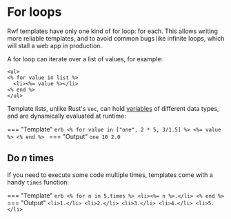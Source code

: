 # For loops

Rwf templates have only one kind of for loop: for each. This allows writing more reliable templates, and to avoid common bugs like infinite loops, which will stall a web app in production.

A for loop can iterate over a list of values, for example:

```erb
<ul>
<% for value in list %>
  <li><%= value %></li>
<% end %>
</ul>
```

Template lists, unlike Rust's `Vec`, can hold [variables](../variables) of different data types, and are dynamically evaluated at runtime:

=== "Template"
    ```erb
    <% for value in ["one", 2 * 5, 3/1.5] %>
    <%= value %>
    <% end %>
    ```
=== "Output"
    ```
    one
    10
    2.0
    ```

##  Do _n_ times

If you need to execute some code multiple times, templates come with a handy `times` function:

=== "Template"
    ```erb
    <% for n in 5.times %>
      <li><%= n %>.</li>
    <% end %>
    ```
=== "Output"
    ```
    <li>1.</li>
    <li>2.</li>
    <li>3.</li>
    <li>4.</li>
    <li>5.</li>
    ```
